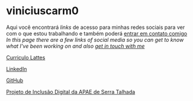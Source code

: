 # viniciuscarm0

Aqui você encontrará *links* de acesso para minhas redes sociais para ver com o que estou trabalhando e também poderá [entrar em contato comigo](mailto:viniciuscarmo@ufba.br)
*In this page there are a few links of social media so you can get to know what I've been working on and also [get in touch with me](mailto:viniciuscarmo@ufba.br)*

[Curriculo Lattes](http://lattes.cnpq.br/4546992188110969)

[LinkedIn](https://www.linkedin.com/in/vinicius-carmo-30779a163/)

[GitHub](https://github.com/vinijgc12)

[Projeto de Inclusão Digital da APAE de Serra Talhada](https://www.instagram.com/idapaest/)
